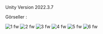 Unity Version 2022.3.7

Görseller :

![1 fw](https://github.com/Canselkarabulut/EcoDefense/assets/90397911/037f4960-baf8-4bd8-83d5-a89797a4b51a) ![2 fw](https://github.com/Canselkarabulut/EcoDefense/assets/90397911/f77511b4-65d5-4fb2-adb8-ab95fa8fd504) ![3 fw](https://github.com/Canselkarabulut/EcoDefense/assets/90397911/20273a6d-9869-4457-b6b9-e6125632f7dc)
![4 fw](https://github.com/Canselkarabulut/EcoDefense/assets/90397911/6e8f7060-87e5-4d0e-ae89-bac91fca3bd8) ![5 fw](https://github.com/Canselkarabulut/EcoDefense/assets/90397911/15374073-6278-47e6-967d-54865aa2dbcb) ![6 fw](https://github.com/Canselkarabulut/EcoDefense/assets/90397911/1ac9feeb-3817-4ee3-820c-db7a499dc091)



